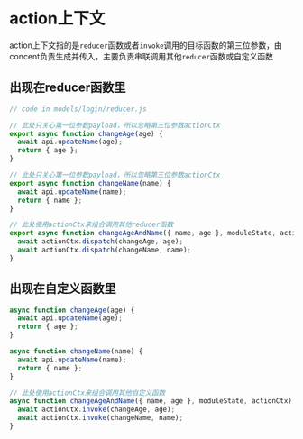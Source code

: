 # action上下文

action上下文指的是`reducer`函数或者`invoke`调用的目标函数的第三位参数，由concent负责生成并传入，主要负责串联调用其他`reducer`函数或自定义函数

## 出现在reducer函数里

```js
// code in models/login/reducer.js

// 此处只关心第一位参数payload，所以忽略第三位参数actionCtx
export async function changeAge(age) {
  await api.updateName(age);
  return { age };
}

// 此处只关心第一位参数payload，所以忽略第三位参数actionCtx
export async function changeName(name) {
  await api.updateName(name);
  return { name };
}

// 此处使用actionCtx来组合调用其他reducer函数
export async function changeAgeAndName({ name, age }, moduleState, actionCtx) {
  await actionCtx.dispatch(changeAge, age);
  await actionCtx.dispatch(changeName, name);
}
```

## 出现在自定义函数里

```js
async function changeAge(age) {
  await api.updateName(age);
  return { age };
}

async function changeName(name) {
  await api.updateName(name);
  return { name };
}

// 此处使用actionCtx来组合调用其他自定义函数
async function changeAgeAndName({ name, age }, moduleState, actionCtx) {
  await actionCtx.invoke(changeAge, age);
  await actionCtx.invoke(changeName, name);
}
```
